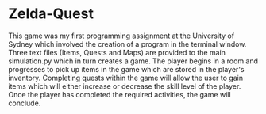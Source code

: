 # Zelda-Quest
This game was my first programming assignment at the University of Sydney which involved the creation of a program in the terminal window. Three text files (Items, Quests and Maps) are provided to the main simulation.py which in turn creates a game. The player begins in a room and progresses to pick up items in the game which are stored in the player's inventory. Completing quests within the game will allow the user to gain items which will either increase or decrease the skill level of the player. Once the player has completed the required activities, the game will conclude.
